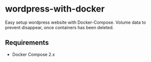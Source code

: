 # wordpress-with-docker
Easy setup wordpress website with Docker-Compose.  Volume data to prevent disappear, once containers has been deleted.

## Requirements
* Docker Compose 2.x